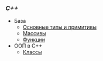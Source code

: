 ### *C++*
* База
  *  [Основные типы и примитивы](https://github.com/babtiss/cheat-sheet/tree/master/c++/base/types)
  *  [Массивы](https://github.com/babtiss/cheat-sheet/tree/master/c++/base/array)
  *  [Функции](https://github.com/babtiss/cheat-sheet/tree/master/c++/base/func)
* ООП в С++
  * [Классы](https://github.com/babtiss/cheat-sheet/tree/master/c++/oop/class)
